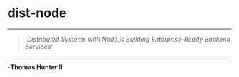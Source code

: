 # dist-node
---
>'*Distributed Systems with Node.js*
>*Building Enterprise-Ready Backend Services*'
---
-**Thomas Hunter II**
